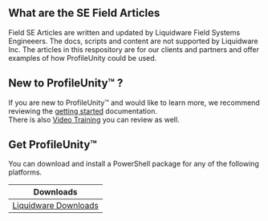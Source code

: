 What are the SE Field Articles
--------------
Field SE Articles are written and updated by Liquidware Field Systems Engineeers. The docs, scripts and content are not supported by Liquidware Inc. The articles in this respository are for our clients and partners and offer examples of how ProfileUnity could be used.
   
New to ProfileUnity™ ?
------------------

If you are new to ProfileUnity™ and would like to learn more, we recommend reviewing the [getting started][] documentation. <br>
There is also [Video Training] you can review as well.

[getting started]: https://liquidwarelabs.zendesk.com/hc/en-us/articles/210641943-ProfileUnity-with-FlexApp-Documentation-
[Video Training]: http://training.liquidware.com/products/profileunity

Get ProfileUnity™
--------------

You can download and install a PowerShell package for any of the following platforms.

| Downloads              |
| ---------------------- |
| [Liquidware Downloads][Downloads]   |


[Downloads]: http://www.liquidware.com/download
[logo]: https://avatars3.githubusercontent.com/u/24906944?v=3&s=200
